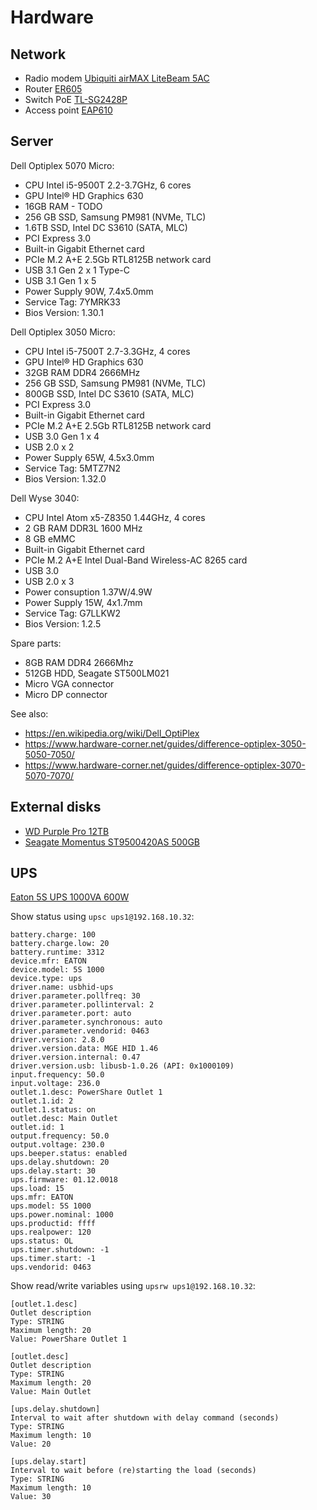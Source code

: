 # Hardware

## Network

* Radio modem [Ubiquiti airMAX LiteBeam 5AC](https://eu.store.ui.com/eu/en/pro/products/litebeam-5ac)
* Router [ER605](https://www.tp-link.com/en/business-networking/vpn-router/er605/)
* Switch PoE [TL-SG2428P](https://www.tp-link.com/en/business-networking/omada-switch-poe/tl-sg2428p/v1/)
* Access point [EAP610](https://www.tp-link.com/en/business-networking/omada-wifi-ceiling-mount/eap610/v3/)

## Server

Dell Optiplex 5070 Micro:

* CPU Intel i5-9500T 2.2-3.7GHz, 6 cores
* GPU Intel® HD Graphics 630
* 16GB RAM - TODO
* 256 GB SSD, Samsung PM981 (NVMe, TLC)
* 1.6TB SSD, Intel DC S3610 (SATA, MLC)
* PCI Express 3.0
* Built-in Gigabit Ethernet card
* PCIe M.2 A+E 2.5Gb RTL8125B network card
* USB 3.1 Gen 2 x 1 Type-C
* USB 3.1 Gen 1 x 5
* Power Supply 90W, 7.4x5.0mm
* Service Tag: 7YMRK33
* Bios Version: 1.30.1

Dell Optiplex 3050 Micro:

* CPU Intel i5-7500T 2.7-3.3GHz, 4 cores
* GPU Intel® HD Graphics 630
* 32GB RAM DDR4 2666MHz
* 256 GB SSD, Samsung PM981 (NVMe, TLC)
* 800GB SSD, Intel DC S3610 (SATA, MLC)
* PCI Express 3.0
* Built-in Gigabit Ethernet card
* PCIe M.2 A+E 2.5Gb RTL8125B network card
* USB 3.0 Gen 1 x 4
* USB 2.0 x 2
* Power Supply 65W, 4.5x3.0mm
* Service Tag: 5MTZ7N2
* Bios Version: 1.32.0

Dell Wyse 3040:

* CPU Intel Atom x5-Z8350 1.44GHz, 4 cores
* 2 GB RAM DDR3L 1600 MHz
* 8 GB eMMC
* Built-in Gigabit Ethernet card
* PCIe M.2 A+E Intel Dual-Band Wireless-AC 8265 card
* USB 3.0
* USB 2.0 x 3
* Power consuption 1.37W/4.9W
* Power Supply 15W, 4x1.7mm
* Service Tag: G7LLKW2
* Bios Version: 1.2.5

Spare parts:

* 8GB RAM DDR4 2666Mhz
* 512GB HDD, Seagate ST500LM021
* Micro VGA connector
* Micro DP connector

See also:

* <https://en.wikipedia.org/wiki/Dell_OptiPlex>
* <https://www.hardware-corner.net/guides/difference-optiplex-3050-5050-7050/>
* <https://www.hardware-corner.net/guides/difference-optiplex-3070-5070-7070/>

## External disks

* [WD Purple Pro 12TB](https://www.westerndigital.com/products/internal-drives/wd-purple-pro-sata-hdd?sku=WD121PURP)
* [Seagate Momentus ST9500420AS 500GB](https://www.seagate.com/docs/pdf/datasheet/disc/ds_momentus_7200_4.pdf)

## UPS

[Eaton 5S UPS 1000VA 600W](https://www.eaton.com/pl/pl-pl/skuPage.5S1000I.html)

Show status using `upsc ups1@192.168.10.32`:

```
battery.charge: 100
battery.charge.low: 20
battery.runtime: 3312
device.mfr: EATON
device.model: 5S 1000
device.type: ups
driver.name: usbhid-ups
driver.parameter.pollfreq: 30
driver.parameter.pollinterval: 2
driver.parameter.port: auto
driver.parameter.synchronous: auto
driver.parameter.vendorid: 0463
driver.version: 2.8.0
driver.version.data: MGE HID 1.46
driver.version.internal: 0.47
driver.version.usb: libusb-1.0.26 (API: 0x1000109)
input.frequency: 50.0
input.voltage: 236.0
outlet.1.desc: PowerShare Outlet 1
outlet.1.id: 2
outlet.1.status: on
outlet.desc: Main Outlet
outlet.id: 1
output.frequency: 50.0
output.voltage: 230.0
ups.beeper.status: enabled
ups.delay.shutdown: 20
ups.delay.start: 30
ups.firmware: 01.12.0018
ups.load: 15
ups.mfr: EATON
ups.model: 5S 1000
ups.power.nominal: 1000
ups.productid: ffff
ups.realpower: 120
ups.status: OL
ups.timer.shutdown: -1
ups.timer.start: -1
ups.vendorid: 0463
```

Show read/write variables using `upsrw ups1@192.168.10.32`:

```
[outlet.1.desc]
Outlet description
Type: STRING
Maximum length: 20
Value: PowerShare Outlet 1

[outlet.desc]
Outlet description
Type: STRING
Maximum length: 20
Value: Main Outlet

[ups.delay.shutdown]
Interval to wait after shutdown with delay command (seconds)
Type: STRING
Maximum length: 10
Value: 20

[ups.delay.start]
Interval to wait before (re)starting the load (seconds)
Type: STRING
Maximum length: 10
Value: 30
```
